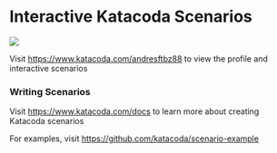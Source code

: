 # Interactive Katacoda Scenarios

[![](http://shields.katacoda.com/katacoda/andresftbz88/count.svg)](https://www.katacoda.com/andresftbz88 "Get your profile on Katacoda.com")

Visit https://www.katacoda.com/andresftbz88 to view the profile and interactive scenarios

### Writing Scenarios
Visit https://www.katacoda.com/docs to learn more about creating Katacoda scenarios

For examples, visit https://github.com/katacoda/scenario-example
